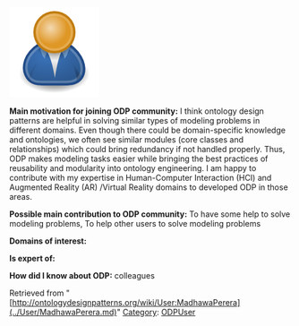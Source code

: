[![Image:ODPUser.png](../images/a/a6/ODPUser.png)](../Image/ODPUser.png.md "Image:ODPUser.png")




  





__Main motivation for joining ODP community:__ I think ontology design patterns are helpful in solving similar types of modeling problems in different domains. Even though there could be domain-specific knowledge and ontologies, we often see similar modules (core classes and relationships) which could bring redundancy if not handled properly. Thus, ODP makes modeling tasks easier while bringing the best practices of reusability and modularity into ontology engineering. I am happy to contribute with my expertise in Human-Computer Interaction (HCI) and Augmented Reality (AR) /Virtual Reality domains to developed ODP in those areas.


__Possible main contribution to ODP community:__ To have some help to solve modeling problems, To help other users to solve modeling problems


__Domains of interest:__


  



__Is expert of:__


  

__How did I know about ODP:__ colleagues






Retrieved from "[http://ontologydesignpatterns.org/wiki/User:MadhawaPerera](../User/MadhawaPerera.md)"
 [Category](http://ontologydesignpatterns.org/wiki/Special:Categories "Special:Categories"): [ODPUser](../Category/ODPUser.md "Category:ODPUser")